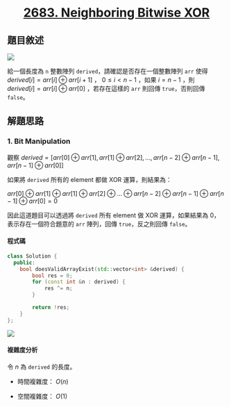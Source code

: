 # <center> [2683. Neighboring Bitwise XOR](https://leetcode.com/problems/neighboring-bitwise-xor/description/) </center>

## 題目敘述

[![](https://i.imgur.com/jbSveHG.png)](https://i.imgur.com/jbSveHG.png)

給一個長度為 `n` 整數陣列 `derived`，請確認是否存在一個整數陣列 `arr` 使得 $derived[i] = arr[i] \oplus arr[i + 1]$ ， $0 \leq i < n - 1$ ，如果 $i = n - 1$ ，則 $derived[i] = arr[i] \oplus arr[0]$ ，若存在這樣的 `arr` 則回傳 `true`，否則回傳 `false`。

## 解題思路

### 1. Bit Manipulation

觀察 $derived = [arr[0] \oplus arr[1], arr[1] \oplus arr[2], ..., arr[n - 2] \oplus arr[n - 1], arr[n - 1] \oplus arr[0]]$

如果將 `derived` 所有的 element 都做 XOR 運算，則結果為：

$arr[0] \oplus arr[1] \oplus arr[1] \oplus arr[2] \oplus ... \oplus arr[n - 2] \oplus arr[n - 1] \oplus arr[n - 1] \oplus arr[0] = 0$

因此這道題目可以透過將 `derived` 所有 element 做 XOR 運算，如果結果為 0，表示存在一個符合題意的 `arr` 陣列，回傳 `true`，反之則回傳 `false`。

#### 程式碼

```cpp {.line-numbers}
class Solution {
  public:
    bool doesValidArrayExist(std::vector<int> &derived) {
        bool res = 0;
        for (const int &n : derived) {
            res ^= n;
        }

        return !res;
    }
};
```

[![](https://i.imgur.com/SjVvBe3.png)](https://i.imgur.com/SjVvBe3.png)

#### 複雜度分析

令 $n$ 為 `derived` 的長度。

- 時間複雜度： $O(n)$

- 空間複雜度： $O(1)$
